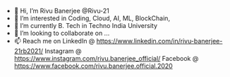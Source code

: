 - 👋 Hi, I’m Rivu Banerjee @Rivu-21
- 👀 I’m interested in Coding, Cloud, AI, ML, BlockChain, 
- 🌱 I’m currently B. Tech in Techno India University 
- 💞️ I’m looking to collaborate on ...
- 📫 Reach me on LinkedIn @ https://www.linkedin.com/in/rivu-banerjee-21rb2021/ Instagram @ https://www.instagram.com/rivu.banerjee_official/ Facebook @ https://www.facebook.com/rivu.banerjee.official.2020

<!---
Rivu-21/Rivu-21 is a ✨ special ✨ repository because its `README.md` (this file) appears on your GitHub profile.
You can click the Preview link to take a look at your changes.
--->
